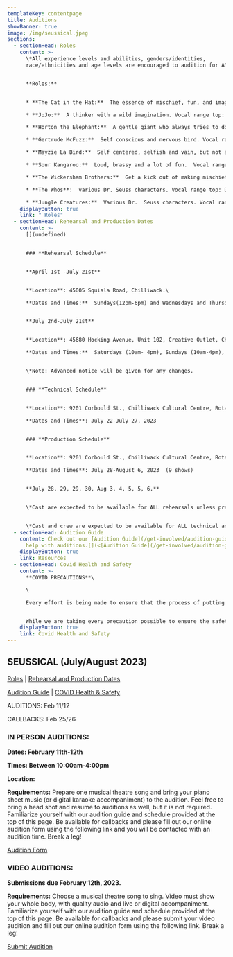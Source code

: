 ```yaml
---
templateKey: contentpage
title: Auditions
showBanner: true
image: /img/seussical.jpeg
sections:
  - sectionHead: Roles
    content: >-
      \*All experience levels and abilities, genders/identities,
      race/ethnicities and age levels are encouraged to audition for ANY role. 


      **Roles:**


      * **The Cat in the Hat:**  The essence of mischief, fun, and imagination. Vocal range top: D6, bottom: Bb4.  

      * **JoJo:**  A thinker with a wild imagination. Vocal range top: D6,  bottom: Ab4.  

      * **Horton the Elephant:**  A gentle giant who always tries to do the right thing. Vocal range top: E6, bottom: A4.  

      * **Gertrude McFuzz:**  Self conscious and nervous bird.​ Vocal range top: Eb5, bottom: F3.  

      * **Mayzie La Bird:**  Self centered, selfish and vain, but not all bad. Vocal range top: E5, bottom: G#3.  

      * **Sour Kangaroo:**  Loud, brassy and a lot of fun.  Vocal range top: Eb5, bottom: A3.

      * **The Wickersham Brothers:**  Get a kick out of making mischief.  Vocal range top: G6, bottom: A4.

      * **The Whos**:  various Dr. Seuss characters. Vocal range top: D#5, bottom: G3.  (Includes Mr. and Mrs.  Mayor and the Grinch)

      * **Jungle Creatures:**  Various Dr.  Seuss characters. Vocal range top: Db5,  bottom: A3.  (Includes Yertle the Turtle and Vlad Vladicoff)
    displayButton: true
    link: " Roles"
  - sectionHead: Rehearsal and Production Dates
    content: >-
      [](undefined)


      ### **Rehearsal Schedule**


      **April 1st -July 21st** 


      **Location**: 45005 Squiala Road, Chilliwack.\

      **Dates and Times:**  Sundays(12pm-6pm) and Wednesdays and Thursdays (5pm-8pm)


      **July 2nd-July 21st**


      **Location**: 45680 Hocking Avenue, Unit 102, Creative Outlet, Chilliwack.\

      **Dates and Times:**  Saturdays (10am- 4pm), Sundays (10am-4pm), Wednesdays and Thursdays (6:00pm-10:00pm)


      \*Note: Advanced notice will be given for any changes.


      ### **Technical Schedule**


      **Location**: 9201 Corbould St., Chilliwack Cultural Centre, Rotary Hall Theatre, Chilliwack.\

      **Dates and Times**: July 22-July 27, 2023  


      ### **Production Schedule**


      **Location**: 9201 Corbould St., Chilliwack Cultural Centre, Rotary Hall Theatre, Chilliwack.\

      **Dates and Times**: July 28-August 6, 2023  (9 shows)


      **July 28, 29, 29, 30, Aug 3, 4, 5, 5, 6.**


      \*Cast are expected to be available for ALL rehearsals unless previously discussed with director.


      \*Cast and crew are expected to be available for ALL technical and production dates.
  - sectionHead: Audition Guide
    content: Check out our [Audition Guide](/get-involved/audition-guide) for extra
      help with auditions.[](<[Audition Guide](/get-involved/audition-guide)>)
    displayButton: true
    link: Resources
  - sectionHead: Covid Health and Safety
    content: >-
      **COVID PRECAUTIONS**\

      \

      Every effort is being made to ensure that the process of putting on *Seussical,* from auditions to performance, will comply with all current safety restrictions as outlined by the BC Ministry of Health and BC Centre for Disease Control. 


      While we are taking every precaution possible to ensure the safety of all cast, crew and audience members, we understand that everyone has different comfort levels around Covid and wish to do our best to accommodate these different comfort levels
    displayButton: true
    link: Covid Health and Safety
---
```

## SEUSSICAL  (July/August 2023)

[Roles](#roles) | [Rehearsal and Production Dates ](undefined)

[Audition Guide](#resources) | [COVID Health & Safety](#covid%20health%20and%20safety)

AUDITIONS:  Feb 11/12

CALLBACKS:  Feb 25/26



### **IN PERSON AUDITIONS:**

**Dates:  February 11th-12th**

**Times:  Between 10:00am-4:00pm**

**Location:**  

**Requirements:**  Prepare one musical theatre song and bring your piano sheet music (or digital karaoke accompaniment) to the audition. Feel free to bring a head shot and resume to auditions as well, but it is not required.  Familiarize yourself with our audition guide and schedule provided at the top of this page. Be available for callbacks and please fill out our online audition form using the following link and you will be contacted with an audition time.  Break a leg!

 [Audition Form](https://forms.gle/q5Wy6r4JMA3VNDEL8)

### **VIDEO AUDITIONS:**

**Submissions due February 12th, 2023.** 

**Requirements:**  Choose a musical theatre song to sing. Video must show your whole body, with quality audio and live or digital accompaniment.  Familiarize yourself with our audition guide and schedule provided at the top of this page. Be available for callbacks and please submit your video audition and fill out our online audition form using the following link.  Break a leg!

 [Submit Audition](https://forms.gle/q5Wy6r4JMA3VNDEL8)